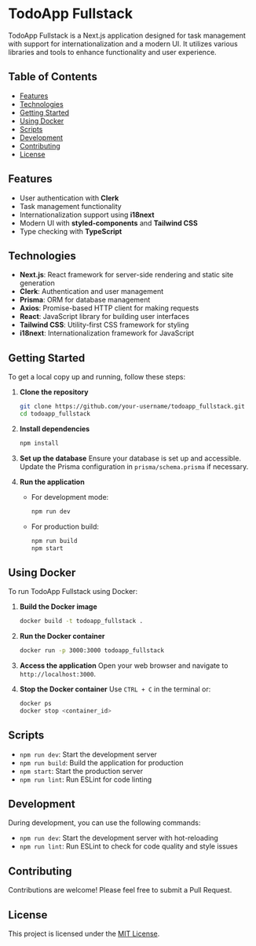 # TodoApp Fullstack

TodoApp Fullstack is a Next.js application designed for task management with support for internationalization and a modern UI. It utilizes various libraries and tools to enhance functionality and user experience.

## Table of Contents

- [Features](#features)
- [Technologies](#technologies)
- [Getting Started](#getting-started)
- [Using Docker](#using-docker)
- [Scripts](#scripts)
- [Development](#development)
- [Contributing](#contributing)
- [License](#license)

## Features

- User authentication with **Clerk**
- Task management functionality
- Internationalization support using **i18next**
- Modern UI with **styled-components** and **Tailwind CSS**
- Type checking with **TypeScript**

## Technologies

- **Next.js**: React framework for server-side rendering and static site generation
- **Clerk**: Authentication and user management
- **Prisma**: ORM for database management
- **Axios**: Promise-based HTTP client for making requests
- **React**: JavaScript library for building user interfaces
- **Tailwind CSS**: Utility-first CSS framework for styling
- **i18next**: Internationalization framework for JavaScript

## Getting Started

To get a local copy up and running, follow these steps:

1. **Clone the repository**
   ```bash
   git clone https://github.com/your-username/todoapp_fullstack.git
   cd todoapp_fullstack
   ```

2. **Install dependencies**
   ```bash
   npm install
   ```

3. **Set up the database**
   Ensure your database is set up and accessible. Update the Prisma configuration in `prisma/schema.prisma` if necessary.

4. **Run the application**
   - For development mode:
     ```bash
     npm run dev
     ```
   - For production build:
     ```bash
     npm run build
     npm start
     ```

## Using Docker

To run TodoApp Fullstack using Docker:

1. **Build the Docker image**
   ```bash
   docker build -t todoapp_fullstack .
   ```

2. **Run the Docker container**
   ```bash
   docker run -p 3000:3000 todoapp_fullstack
   ```

3. **Access the application**
   Open your web browser and navigate to `http://localhost:3000`.

4. **Stop the Docker container**
   Use `CTRL + C` in the terminal or:
   ```bash
   docker ps
   docker stop <container_id>
   ```

## Scripts

- `npm run dev`: Start the development server
- `npm run build`: Build the application for production
- `npm start`: Start the production server
- `npm run lint`: Run ESLint for code linting

## Development

During development, you can use the following commands:

- `npm run dev`: Start the development server with hot-reloading
- `npm run lint`: Run ESLint to check for code quality and style issues

## Contributing

Contributions are welcome! Please feel free to submit a Pull Request.

## License

This project is licensed under the [MIT License](LICENSE).